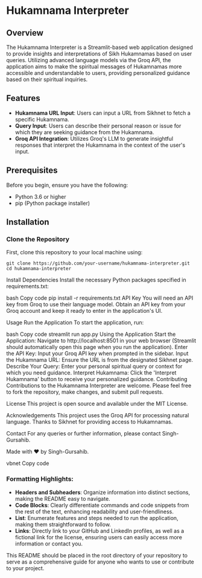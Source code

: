 # Hukamnama Interpreter

## Overview
The Hukamnama Interpreter is a Streamlit-based web application designed to provide insights and interpretations of Sikh Hukamnamas based on user queries. Utilizing advanced language models via the Groq API, the application aims to make the spiritual messages of Hukamnamas more accessible and understandable to users, providing personalized guidance based on their spiritual inquiries.

## Features
- **Hukamnama URL Input**: Users can input a URL from Sikhnet to fetch a specific Hukamnama.
- **Query Input**: Users can describe their personal reason or issue for which they are seeking guidance from the Hukamnama.
- **Groq API Integration**: Utilizes Groq's LLM to generate insightful responses that interpret the Hukamnama in the context of the user's input.

## Prerequisites
Before you begin, ensure you have the following:
- Python 3.6 or higher
- pip (Python package installer)

## Installation

### Clone the Repository
First, clone this repository to your local machine using:
```
git clone https://github.com/your-username/hukamnama-interpreter.git
cd hukamnama-interpreter
```

Install Dependencies
Install the necessary Python packages specified in requirements.txt:

bash
Copy code
pip install -r requirements.txt
API Key
You will need an API key from Groq to use their language model. Obtain an API key from your Groq account and keep it ready to enter in the application's UI.

Usage
Run the Application
To start the application, run:

bash
Copy code
streamlit run app.py
Using the Application
Start the Application: Navigate to http://localhost:8501 in your web browser (Streamlit should automatically open this page when you run the application).
Enter the API Key: Input your Groq API key when prompted in the sidebar.
Input the Hukamnama URL: Ensure the URL is from the designated Sikhnet page.
Describe Your Query: Enter your personal spiritual query or context for which you need guidance.
Interpret Hukamnama: Click the 'Interpret Hukamnama' button to receive your personalized guidance.
Contributing
Contributions to the Hukamnama Interpreter are welcome. Please feel free to fork the repository, make changes, and submit pull requests.

License
This project is open source and available under the MIT License.

Acknowledgements
This project uses the Groq API for processing natural language. Thanks to Sikhnet for providing access to Hukamnamas.

Contact
For any queries or further information, please contact Singh-Gursahib.

Made with ❤️ by Singh-Gursahib.

vbnet
Copy code

### Formatting Highlights:
- **Headers and Subheaders**: Organize information into distinct sections, making the README easy to navigate.
- **Code Blocks**: Clearly differentiate commands and code snippets from the rest of the text, enhancing readability and user-friendliness.
- **List**: Enumerate features and steps needed to run the application, making them straightforward to follow.
- **Links**: Directly link to your GitHub and LinkedIn profiles, as well as a fictional link for the license, ensuring users can easily access more information or contact you.

This README should be placed in the root directory of your repository to serve as a comprehensive guide for anyone who wants to use or contribute to your project.





